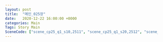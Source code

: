 ```yaml
---
layout: post
title:  "메인_025장"
date:   2020-12-22 16:00:00 +0000
categories: Main
Tags: Story Main
SceneCode: ["scene_cp25_q1_s10,2511", "scene_cp25_q1_s20,2512", "scene_cp25_q2_s10,2521", "scene_cp25_q2_s20,2522", "scene_cp25_q3_s10,2531", "scene_cp25_q3_s20,2532", "scene_cp25_q4_s10,2541", "scene_cp25_q4_s20,2542", "scene_cp25_q4_s30,2543"]
---
```

